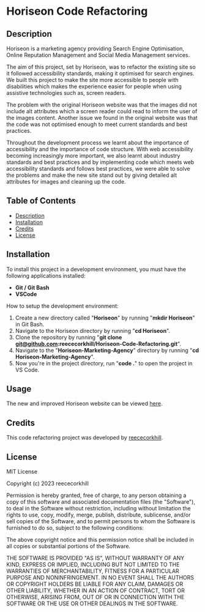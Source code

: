 # Horiseon Code Refactoring

## Description

Horiseon is a marketing agency providing Search Engine Optimisation, Online Reputation Management and Social Media Management services. 

The aim of this project, set by Horiseon, was to refactor the existing site so it followed accessibility standards, making it optimised for search engines. We built this project to make the site more accessible to people with disabilities which makes the experience easier for people when using assistive technologies such as, screen readers. 

The problem with the original Horiseon website was that the images did not include alt attributes which a screen reader could read to inform the user of the images content. Another issue we found in the original website was that the code was not optimised enough to meet current standards and best practices.

Throughout the development process we learnt about the importance of accessibility and the importance of code structure. With web accessibility becoming increasingly more important, we also learnt about industry standards and best practices and by implementing code which meets web accessibility standards and follows best practices, we were able to solve the problems and make the new site stand out by giving detailed alt attributes for images and cleaning up the code.

## Table of Contents

- [Description](#description)
- [Installation](#installation)
- [Credits](#credits)
- [License](#license)

## Installation

To install this project in a development environment, you must have the following applications installed:

- **Git / Git Bash**
- **VSCode**

How to setup the development environment:

1. Create a new directory called "**Horiseon**" by running "**mkdir Horiseon**" in Git Bash.
2. Navigate to the Horiseon directory by running "**cd Horiseon**".
3. Clone the repository by running "**git clone git@github.com:reececorkhill/Horiseon-Code-Refactoring.git**".
4. Navigate to the "**Horiseon-Marketing-Agency**" directory by running "**cd Horiseon-Marketing-Agency**".
5. Now you're in the project directory, run "**code .**" to open the project in VS Code.

## Usage

The new and improved Horiseon website can be viewed <a href="https://reececorkhill.github.io/Horiseon-Code-Refactoring/"> here</a>.

## Credits

This code refactoring project was developed by <a href="https://github.com/reececorkhill">reececorkhill</a>.

## License

MIT License

Copyright (c) 2023 reececorkhill

Permission is hereby granted, free of charge, to any person obtaining a copy
of this software and associated documentation files (the "Software"), to deal
in the Software without restriction, including without limitation the rights
to use, copy, modify, merge, publish, distribute, sublicense, and/or sell
copies of the Software, and to permit persons to whom the Software is
furnished to do so, subject to the following conditions:

The above copyright notice and this permission notice shall be included in all
copies or substantial portions of the Software.

THE SOFTWARE IS PROVIDED "AS IS", WITHOUT WARRANTY OF ANY KIND, EXPRESS OR
IMPLIED, INCLUDING BUT NOT LIMITED TO THE WARRANTIES OF MERCHANTABILITY,
FITNESS FOR A PARTICULAR PURPOSE AND NONINFRINGEMENT. IN NO EVENT SHALL THE
AUTHORS OR COPYRIGHT HOLDERS BE LIABLE FOR ANY CLAIM, DAMAGES OR OTHER
LIABILITY, WHETHER IN AN ACTION OF CONTRACT, TORT OR OTHERWISE, ARISING FROM,
OUT OF OR IN CONNECTION WITH THE SOFTWARE OR THE USE OR OTHER DEALINGS IN THE
SOFTWARE.
